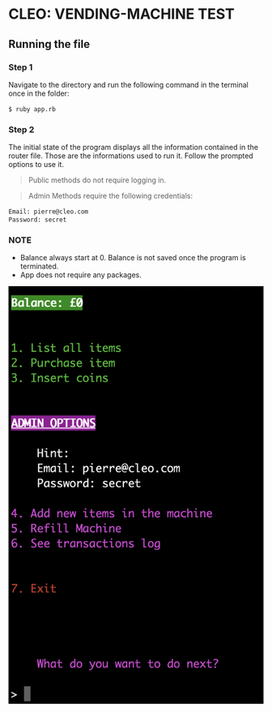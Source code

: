 # CLEO: VENDING-MACHINE TEST

## Running the file

### Step 1
Navigate to the directory and run the following command in the terminal once in the folder:
```
$ ruby app.rb
```
### Step 2
The initial state of the program displays all the information contained in the router file. Those are the informations used to run it. Follow the prompted options to use it.

> Public methods do not require logging in.

> Admin Methods require the following credentials:

```
Email: pierre@cleo.com
Password: secret
```

### NOTE

- Balance always start at 0. Balance is not saved once the program is terminated.
- App does not require any packages.

![picture example](/example.png)
